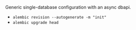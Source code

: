 Generic single-database configuration with an async dbapi.

- `alembic revision --autogenerate -m "init"`
- `alembic upgrade head`
